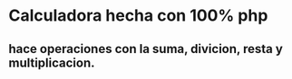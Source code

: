 # Calculadora hecha con 100% php

## hace operaciones con la suma, divicion, resta y multiplicacion.